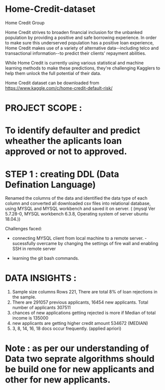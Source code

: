 # Home-Credit-dataset
Home Credit Group

Home Credit strives to broaden financial inclusion for the unbanked population by providing a positive and safe borrowing experience. In order to make sure this underserved population has a positive loan experience, Home Credit makes use of a variety of alternative data--including telco and transactional information--to predict their clients' repayment abilities.

While Home Credit is currently using various statistical and machine learning methods to make these predictions, they're challenging Kagglers to help them unlock the full potential of their data.

Home Credit dataset can be downloaded from https://www.kaggle.com/c/home-credit-default-risk/

# PROJECT SCOPE :
# To identify defaulter and predict wheather the aplicants loan approved or  not to approved.

 # STEP 1 : creating DDL (Data Defination Language)
 
Renamed the columns of the data and identified the data type of each column and converted all downloaded csv files into relational database, using MYSQL and MYSQL workbench and saved it on server. 
( (mysql  Ver 5.7.28-0, MYSQL workbench 6.3.8, Operating system of server  ubuntu 18.04.))

Challenges faced:

* connecting MYSQL client from local machine to a remote server. 
-sucessfully overcame by changing the settings of fire wall and enabling SSH in remote server  

* learning the git bash commands. 

# DATA INSIGHTS : 

1. Sample size columns Rows 221, There are total 8% of loan rejections in the sample.
2. There are 291057 previous applicants, 16454 new applicants. Total number of applicants 307511
3. chances of new applications getting rejected is more if Median of total income is 135000   
4. new applicants are getting higher credit amount 534672 (MEDIAN)
5. 3, 8, 14, 16, 18  docs occur frequently. (applied apriori)

# Note : as per our understanding of Data two seprate algorithms should be build one for new applicants and other for new applicants.




